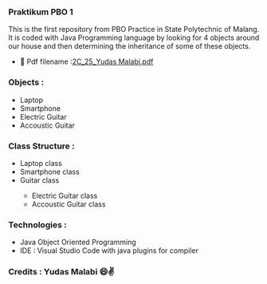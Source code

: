 ### Praktikum PBO 1
This is the first repository from PBO Practice in State Polytechnic of Malang. It is coded with Java Programming language by looking for 4 objects around our house and then determining the inheritance of some of these objects.

- 📝 Pdf filename :[2C_25_Yudas Malabi.pdf](https://github.com/Yudas1337/Praktikum_PBO_1/blob/master/2C_25_Yudas%20Malabi.pdf)

### Objects :
<ul>
<li>Laptop</li>
<li>Smartphone</li>
<li>Electric Guitar</li>
<li>Accoustic Guitar</li>
</ul>

### Class Structure :
<ul>
<li>Laptop class</li>
<li>Smartphone class</li>
<li>Guitar class</li>
<ul>
<li>Electric Guitar class</li>
<li>Accoustic Guitar class</li>
</ul>
</ul>

### Technologies :
<ul>
<li>Java Object Oriented Programming</li>
<li>IDE : Visual Studio Code with java plugins for compiler</li>
</ul>

### Credits : Yudas Malabi 😄✌️
